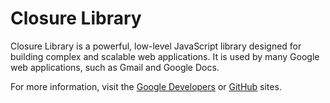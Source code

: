 # Closure Library

Closure Library is a powerful, low-level JavaScript library designed
for building complex and scalable web applications. It is used by many
Google web applications, such as Gmail and Google Docs.

For more information, visit the
[Google Developers](https://developers.google.com/closure/library) or
[GitHub](https://github.com/google/closure-library) sites.
